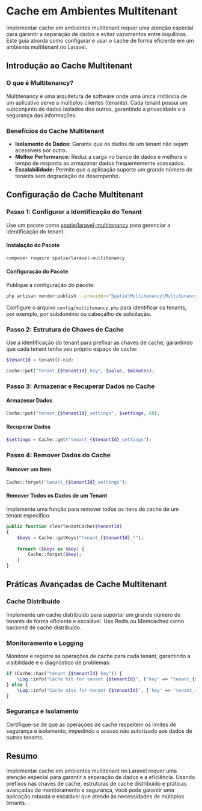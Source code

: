 # Cache em Ambientes Multitenant

Implementar cache em ambientes multitenant requer uma atenção especial para garantir a separação de dados e evitar vazamentos entre inquilinos. Este guia aborda como configurar e usar o cache de forma eficiente em um ambiente multitenant no Laravel.

## Introdução ao Cache Multitenant

### O que é Multitenancy?

Multitenancy é uma arquitetura de software onde uma única instância de um aplicativo serve a múltiplos clientes (tenants). Cada tenant possui um subconjunto de dados isolados dos outros, garantindo a privacidade e a segurança das informações.

### Benefícios do Cache Multitenant

- **Isolamento de Dados:** Garante que os dados de um tenant não sejam acessíveis por outro.
- **Melhor Performance:** Reduz a carga no banco de dados e melhora o tempo de resposta ao armazenar dados frequentemente acessados.
- **Escalabilidade:** Permite que a aplicação suporte um grande número de tenants sem degradação de desempenho.

## Configuração de Cache Multitenant

### Passo 1: Configurar a Identificação do Tenant

Use um pacote como [spatie/laravel-multitenancy](https://github.com/spatie/laravel-multitenancy) para gerenciar a identificação do tenant.

#### Instalação do Pacote

```bash
composer require spatie/laravel-multitenancy
```

#### Configuração do Pacote

Publique a configuração do pacote:

```bash
php artisan vendor:publish --provider="Spatie\Multitenancy\MultitenancyServiceProvider" --tag="multitenancy-config"
```

Configure o arquivo `config/multitenancy.php` para identificar os tenants, por exemplo, por subdomínio ou cabeçalho de solicitação.

### Passo 2: Estrutura de Chaves de Cache

Use a identificação do tenant para prefixar as chaves de cache, garantindo que cada tenant tenha seu próprio espaço de cache:

```php
$tenantId = tenant()->id;

Cache::put("tenant_{$tenantId}_key", $value, $minutes);
```

### Passo 3: Armazenar e Recuperar Dados no Cache

#### Armazenar Dados

```php
Cache::put("tenant_{$tenantId}_settings", $settings, 60);
```

#### Recuperar Dados

```php
$settings = Cache::get("tenant_{$tenantId}_settings");
```

### Passo 4: Remover Dados do Cache

#### Remover um Item

```php
Cache::forget("tenant_{$tenantId}_settings");
```

#### Remover Todos os Dados de um Tenant

Implemente uma função para remover todos os itens de cache de um tenant específico:

```php
public function clearTenantCache($tenantId)
{
    $keys = Cache::getKeys("tenant_{$tenantId}_*");
    
    foreach ($keys as $key) {
        Cache::forget($key);
    }
}
```

## Práticas Avançadas de Cache Multitenant

### Cache Distribuído

Implemente um cache distribuído para suportar um grande número de tenants de forma eficiente e escalável. Use Redis ou Memcached como backend de cache distribuído.

### Monitoramento e Logging

Monitore e registre as operações de cache para cada tenant, garantindo a visibilidade e o diagnóstico de problemas:

```php
if (Cache::has("tenant_{$tenantId}_key")) {
    \Log::info("Cache hit for tenant {$tenantId}", ['key' => "tenant_{$tenantId}_key"]);
} else {
    \Log::info("Cache miss for tenant {$tenantId}", ['key' => "tenant_{$tenantId}_key"]);
}
```

### Segurança e Isolamento

Certifique-se de que as operações de cache respeitem os limites de segurança e isolamento, impedindo o acesso não autorizado aos dados de outros tenants.

## Resumo

Implementar cache em ambientes multitenant no Laravel requer uma atenção especial para garantir a separação de dados e a eficiência. Usando prefixos nas chaves de cache, estruturas de cache distribuído e práticas avançadas de monitoramento e segurança, você pode garantir uma aplicação robusta e escalável que atende às necessidades de múltiplos tenants.
